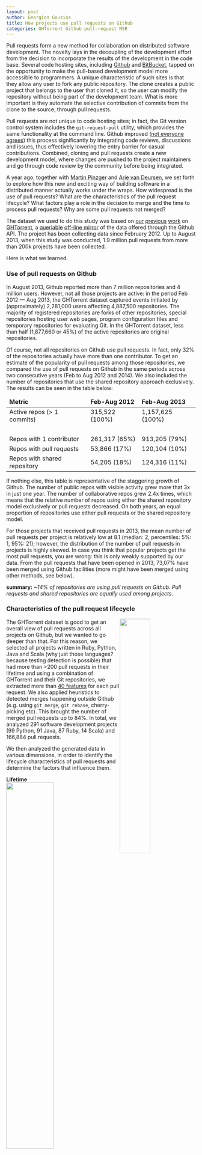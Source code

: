 ```yaml
---
layout: post
author: Georgios Gousios
title: How projects use pull requests on Github 
categories: GHTorrent Github pull-request MSR
---
```


Pull requests form a new method for collaboration on distributed software
development. The novelty lays in the decoupling of the development effort from
the decision to incorporate the results of the development in the code base.
Several code hosting sites, including [Github](http://github.com) and
[BitBucket](https://bitbucket.org/), tapped on the opportunity to make the
pull-based development model more accessible to programmers. A unique
characteristic of such sites is that they allow any user to fork any public
repository. The clone creates a public project that belongs to the user that
cloned it, so the user can modify the repository without being part of the
development team. What is more important is they automate the selective
contribution of commits from the clone to the source, through pull requests. 

Pull requests are not unique to code hosting sites; in fact, the Git version
control system includes the `git-request-pull` utility, which provides the same
functionality at the command line. Github improved ([not everyone
agrees](https://github.com/torvalds/linux/pull/17)) this process significantly
by integrating code reviews, discussions and issues, thus effectively lowering
the entry barrier for casual contributions. Combined, cloning and pull requests
create a new development model, where changes are pushed to the project
maintainers and go through code review by the community before being integrated. 

A year ago, together with [Martin
Pinzger](http://serg.aau.at/bin/view/MartinPinzger) and [Arie van
Deursen](http://avandeursen.com/), we set forth to explore how this new and
exciting way of building software in a distributed manner actually works under
the wraps. How widespread is the use of pull requests? What are the
characteristics of the pull request lifecycle? What factors play a role in the
decision to merge and the time to process pull requests? Why are some pull
requests not merged?

The dataset we used to do this study was based on
[our](http://www.gousios.gr/bibliography/GS12.html)
[previous](http://www.gousios.gr/bibliography/G13.html)
[work](http://ghtorrent.org/netviz/) on [GHTorrent](http://ghtorrent.org), a
[queriable](http://ghtorrent.org/dblite/) [off-line
mirror](http://ghtorrent.org/raw.html) of the data offered through the Github
API.  The project has been collecting data since February 2012. Up to August
2013, when this study was conducted, 1.9 million pull requests from more than
200k projects have been collected.

Here is what we learned.

### Use of pull requests on Github

In August 2013, Github reported more than 7 million repositories and 4 million
users. However, not all those projects are active: in the period Feb 2012 — Aug
2013, the GHTorrent dataset captured events initiated by (approximately)
2,281,000 users affecting 4,887,500 repositories. The majority of registered
repositories are forks of other repositories, special repositories hosting user
web pages, program configuration files and temporary repositories for evaluating
Git. In the GHTorrent dataset, less than half (1,877,660 or 45%) of the active
repositories are original repositories.

Of course, not all repositories on Github use pull requests. In fact, only 32%
of the repositories actually have more than one contributor. To get an estimate
of the popularity of pull requests among those repositories, we compared the use
of pull requests on Github in the same periods across two consecutive years (Feb
to Aug 2012 and 2014). We also included the number of repositories that use the
shared repository approach exclusively. The results can be seen in the table
below:

<table class="table table-striped">
  <thead>
  <tr>
       <td> <b>Metric</b></td>
       <td> <b>Feb-Aug 2012</b> </td>
       <td> <b>Feb-Aug 2013</b> </td>
    </tr>
  </thead>
  <tbody>
  <tr>
       <td>Active repos (> 1 commits) </td>
       <td> 315,522 (100%) </td>
       <td> 1,157,625 (100%) </td>
  </tr>
  <tr>
      <td><br/></td>
      <td><br/></td>
      <td><br/></td>
  </tr>
  <tr>
       <td>Repos with 1 contributor</td>
       <td> 261,317 (65%) </td>
       <td> 913,205 (79%) </td>
  </tr>
  <tr>
       <td>Repos with pull requests </td>
       <td> 53,866 (17%)  </td>
       <td> 120,104 (10%) </td>
  </tr>
  <tr>
       <td>Repos with shared repository </td>
       <td> 54,205 (18%)   </td>
       <td> 124,316 (11%) </td>
  </tr>
  <tbody>
</table>


If nothing else, this table is representative of the staggering growth of
Github. The number of public repos with visible activity grew more that 3x in
just one year. The number of collaborative repos grew 2.4x times, which means
that the relative number of repos using either the shared repository model
exclusively or pull requests decreased. On both years, an equal proportion of
repositories use either pull requests or the shared repository model.

For those projects that received pull requests in 2013, the mean number of pull
requests per project is relatively low at 8.1 (median: 2, percentiles: 5%: 1,
95%: 21); however, the distribution of the number of pull requests in projects
is highly skewed. In case you think that popular projects get the most pull
requests, you are wrong: this is only weakly supported by our data.  From the
pull requests that have been opened in 2013, 73,07% have been merged using
Github facilities (more might have been merged using other methods, see below).

**summary:** *~14% of repositories are using pull requests on Github. Pull
requests and shared repositories are equally used among projects.*

### Characteristics of the pull request lifecycle
<img src="/files/wordcloud-icse2014.png" class="img-polaroid" style="float: right;width: 40%">

The GHTorrent dataset is good to get an overall view of pull requests across all
projects on Github, but we wanted to go deeper than that. For this reason, we
selected all projects written in Ruby, Python, Java and Scala (why just those
languages? because testing detection is possible) that had more than >200 pull
requests in their lifetime and using a combination of GHTorrent and their Git
repositories, we extracted more than [40
features](https://github.com/gousiosg/pullreqs#generating-intermediate-files)
for each pull request. We also applied heuristics to detected merges happening
outside Github (e.g. using `git merge`, `git rebase`, cherry-picking etc).
This brought the number of merged pull requests up to 84%. In total, we
analyzed 291 software development projects (99 Python, 91 Java, 87 Ruby, 14
Scala) and 166,884 pull requests. 

We then analyzed the generated data in various dimensions, in order to identify
the lifecycle characteristics of pull requests and determine the factors that
influence them.

**Lifetime**
<img src="/files/pr-lifetime-hist.png" style="width: 50%;float: center;" class="img-polaroid">

By correlating pull request features with the time to merge and the
time to close pull requests, one can find very interesting patterns.
Here is a list of our most interesting findings: 

* The time to merge pull requests is highly skewed, as can be seen in the
figure above, with the great majority of merges happening very fast. Measured in
days, 95% of the pull requests are merged in 26, 90% in 10 and 80% in 3.7 days.
30% of the pull requests are merged in under one hour!
* Pull requests are either merged fast or left open lingering before they are
* closed.  Pull requests received no special treatment, irrespective whether
* they came from core team members or from the community, as there is
no statistical significant difference in the time required to close both.
* The time required to merge pull requests is not correlated with
the project's size, but it is correlated with the pull requester's track record.
The more pull requests that have been accepted by a specific developer, the
faster his/her new pull request will be processed. This is an indication that
eventually even software developers can learn to trust each other :-)

**Size**

<table class="table table-striped">
  <thead>
  <tr>
       <td> </td>
       <td> <b>median</b> </td>
       <td> <b>80%</b> </td>
       <td> <b>90%</b> </td>
       <td> <b>95%</b> </td>
    </tr>
  </thead>
  <tbody>
  <tr>
       <td># commits</td>
       <td> 1 </td>
       <td> 3 </td>
       <td> 6 </td>
       <td> 12 </td>
  </tr>
    <tr>
       <td># Files</td>
       <td> 2 </td>
       <td> 7 </td>
       <td> 17 </td>
       <td> 36 </td>
  </tr>
  <tr>
       <td># lines changed</td>
       <td> 20 </td>
       <td> 168 </td>
       <td> 497 </td>
       <td> 1227 </td>
  </tr>
  <tbody>
</table>

The table above speaks for itself: most pull requests
are small, touch only a few files and consequently only a few
lines. A reader well-versed in statistics will also see
that the distributions of those variables are highly skewed.


**Discussion and code review**

Once a pull request has been submitted, it is open for discussion until it is
merged or closed. The discussion is usually brief: 95% of pull requests receive
12 comments or less (80% less than 4 comments). Similarly, the number of
participants in the discussion is also low (95% of pull requests are discussed
by less than 4 people).

Code reviews are integrated in the pull request process. While the pull request
discussion can be considered an implicit form of code review, 12% of the pull
requests in our sample have also received comments on source code lines in the
included commits. This of course does not mean that the remaining pull requests
have not been code reviewed. Code reviews do not increase the probability of a
pull request being merged, but they do slow down the processing of a pull
request by an order of magnitude. 

**summary:** *Most pull requests are less than 20 lines long and processed
(merged or discarded) in less than 1 day. The discussion spans on average to 3
comments, while code reviews affect the time to merge a pull request. Inclusion
of test code does not affect the time or the decision to merge a pull request.
Pull requests receive no special treatment, irrespective whether they come from
contributors or the core team.*

### What factors influence merging and time to merge?

To measure the combined effect of factors on the decision to merge a pull
request and the time it takes to do so, we employed machine learning. Given the
291 project dataset discussed above, we trained 2 classifiers, one for each
question, using 3 well known classification algorithms (logistic regression,
naive bays and random forests) without any tuning. We then calculated the mean
area under curve and accuracy metrics across random selection 10-fold cross
validation runs on the whole dataset, to select the best algorithm.  Data mining
people reading this will probably laugh with our algorithm selection, but
deriving the best possible classifier was not our goal. In both cases, random
forests outperformed (by far) their two contenders. So we selected random
forests.

The random forest algorithm can report the relative importance of features to
the prediction outcome (the mean decrease in accuracy metric), which we used as
the result of this experiment.  To estimate it we trained random forest
classifiers on half of the dataset, chosen randomly in a loop of 100 runs, but
with ridiculously high configuration parameters per (2k trees, tree depth of 5
etc). We then estimated the mean MDA per factor, as can be seen in the following
figure.

<div style="margin-left:auto;margin-right:auto;">
<p>
<a href="/files/varimp-merge-decision.png" rel="lightbox">
<img src="/files/varimp-merge-decision.png" class="img-polaroid" align="center" width="40%"/></a>
<a href="/files/varimp-merge-time.png" rel="lightbox">
<img src="/files/varimp-merge-time.png" class="img-polaroid" align="center" width="40%"/></a>
</p>
</div>

For the decision to merge a pull request, a rather unexpected factor dominates
the results: `commits_on_files_touched` which basically measures how hot is the
project area affected by the pull request.  This factor is almost enough to
predict whether a pull request will be merged or not, but there is a caveat:
most pull requests are merged anyway :-)

The situation is not as clear in the time to merge a pull request. The results
are a bit fragile, as the classifier did not achieve a high accuracy score
(~70%), but are nevertheless interesting as well. So the

* track record of the contributor
* size of the project, and
* the test coverage 

seem to influence the decision of how fast a pull request will be merged.

### Why are some pull requests not merged?

As most pull requests are indeed merged, it is interesting to explore why some
pull requests are *not* merged. For that reason, we manually looked into 350
pull requests that our heuristics identified as un-merged. The results can be
seen in the plot below:

<img src="/files/unmerged-reasons.png" style="width: 50%;float: center;" class="img-polaroid">
 
Apparently, there is no clearly outstanding reason for not merging pull
requests. If we group together close reasons that have a timing dimension, we
see that 27% of unmerged pull requests are closed due to concurrent
modifications of the code in project branches. Another 16% (superfluous,
duplicate, deferred) is closed as a result of the contributor not having
identified the direction of the project correctly and is therefore submitting
uninteresting changes. 10% of the contributions are rejected with reasons that
have to do with project process and quality requirements (process, tests); this
may be an indicator of processes not being communicated well enough or a very
rigorous code reviewing process. Finally, another 13% of the contributions are
rejected because the code review revealed an error in the implementation.

For 15% of the examined pull requests, we, as human examiners, could not
identify whether they are merged or not by looking at them. For 19%, our
inspection revealed that they were actually merged, which in turn suggests that
our merge heuristics are not inclusive enough. 

The above may mean that the pull-based model (or at least the way Github
implements it) may be transparent for the project’s core team but not so much
for potential contributors. The fact that human examiners could not understand
why pull requests are rejected even after manually reviewing them supports
this hypothesis further.

**summary:** *53% of pull requests are rejected for reasons having to do with
the distributed nature of pull based development. Only 13% of the pull requests
are rejected due to technical reasons.*

### Conclusion and suggestions

The goal of this work is to obtain a deep understanding of the pull-based
software development model, as used for many important open source projects
hosted on Github. To that end, we have conducted a statistical analysis of
millions of pull requests, as well of a carefully composed set of hundreds of
thousands of pull requests from projects actively using the pull-based model.
Here are our recommendations based on our findings:

**For contributors** Want to get your contributions accepted fast? Then:

* Make them short
* Make them hot

**For project owners** Want to be effective in managing pull requests? Then:

* Invest in a comprehensive test suite
* Include pull request submission guidelines on a prominent location in your project
* Make your project roadmap clearly visible
* Ask your potential contributors to communicate their intended changes (e.g. through issues).

**For researchers and Github** Projects are struggling under a constant influx
of pull requests. Research needs to be done on tools that help developers sort
and triage incoming contributions, assess their impact on the code base and
recommends actions based on the characteristics of pull requests. For example,
an outcome of this study is that it is relatively easy to predict whether a pull
request will be merged or not, so a tool that labels pull requests as <span
class="label label-success">you 're gonna merge this</span> might help
developers to focus on difficult to process pull requests.

The GHTorrent dataset is documented and distributed on [this
website](http://ghtorrent.org). The extracted datasets as well as custom-built
Ruby and R analysis tools are available on the Github repository
[gousiosg/pullreqs](https://github.com/gousiosg/pullreqs), along with
instructions on how to use them.

See the contents of this post in presentation format:

<div style="width: 60%;margin-left:auto;margin-right:auto;">
<script async class="speakerdeck-embed" data-id="c25d64607e600130294c22000a9f019a" data-ratio="1.33333333333333" src="//speakerdeck.com/assets/embed.js"></script>
</div>

### Postscript 

A couple of weeks ago, we learned that the corresponding paper was accepted in
the proceedings of the [36th](2014.icse-conferences.org/) International
Conference on Software Engineering (ICSE). 
{% cite_details GPD14 --text Here is a pre-print %}, where you can find an in 
depth account of the tools and
techniques we used to come up with the results we present here.


